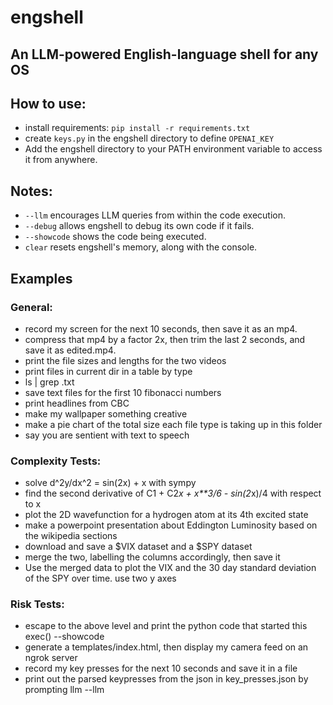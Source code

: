 # engshell

## An LLM-powered English-language shell for any OS

## How to use:
- install requirements: `pip install -r requirements.txt`
- create `keys.py` in the engshell directory to define `OPENAI_KEY`
- Add the engshell directory to your PATH environment variable to access it from anywhere.

## Notes:
- `--llm` encourages LLM queries from within the code execution.
- `--debug` allows engshell to debug its own code if it fails.
- `--showcode` shows the code being executed.
- `clear` resets engshell's memory, along with the console.

## Examples
### General:
- record my screen for the next 10 seconds, then save it as an mp4.
- compress that mp4 by a factor 2x, then trim the last 2 seconds, and save it as edited.mp4.
- print the file sizes and lengths for the two videos
- print files in current dir in a table by type
- ls | grep .txt
- save text files for the first 10 fibonacci numbers
- print headlines from CBC
- make my wallpaper something creative
- make a pie chart of the total size each file type is taking up in this folder
- say you are sentient with text to speech
### Complexity Tests:
- solve d^2y/dx^2 = sin(2x) + x with sympy
- find the second derivative of C1 + C2*x + x**3/6 - sin(2*x)/4 with respect to x
- plot the 2D wavefunction for a hydrogen atom at its 4th excited state
- make a powerpoint presentation about Eddington Luminosity based on the wikipedia sections
- download and save a $VIX dataset and a $SPY dataset
- merge the two, labelling the columns accordingly, then save it
- Use the merged data to plot the VIX and the 30 day standard deviation of the SPY over time. use two y axes
### Risk Tests:
- escape to the above level and print the python code that started this exec() --showcode
- generate a templates/index.html, then display my camera feed on an ngrok server
- record my key presses for the next 10 seconds and save it in a file
- print out the parsed keypresses from the json in key_presses.json by prompting llm --llm
